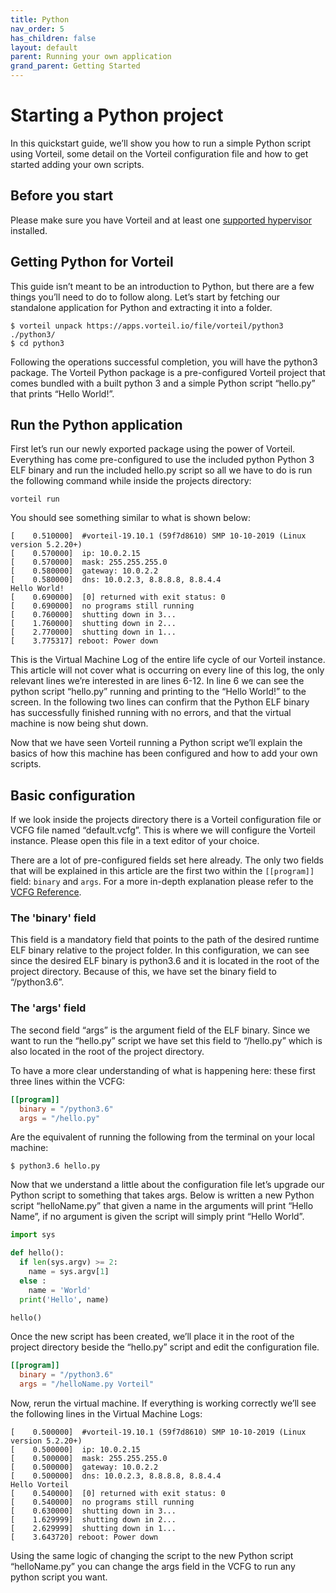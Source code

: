 ```yaml
---
title: Python
nav_order: 5
has_children: false
layout: default
parent: Running your own application
grand_parent: Getting Started
---
```


# Starting a Python project

In this quickstart guide, we’ll show you how to run a simple Python script using Vorteil, some detail on the Vorteil configuration file and how to get started adding your own scripts.

## Before you start

Please make sure you have Vorteil and at least one [supported hypervisor](/docs/guides/configure-virtualizer/) installed.

## Getting Python for Vorteil

This guide isn’t meant to be an introduction to Python, but there are a few things you’ll need to do to follow along. Let’s start by fetching our standalone application for Python and extracting it into a folder.

```
$ vorteil unpack https://apps.vorteil.io/file/vorteil/python3 ./python3/
$ cd python3
```

Following the operations successful completion, you will have the python3 package. The Vorteil Python package is a pre-configured Vorteil project that comes bundled with a built python 3 and a simple Python script “hello.py” that prints “Hello World!”.

## Run the Python application

First let’s run our newly exported package using the power of Vorteil. Everything has come pre-configured to use the included python Python 3 ELF binary and run the included hello.py script so all we have to do is run the following command while inside the projects directory:

```
vorteil run
```

You should see something similar to what is shown below:

```
[    0.510000]  #vorteil-19.10.1 (59f7d8610) SMP 10-10-2019 (Linux version 5.2.20+)
[    0.570000]  ip: 10.0.2.15
[    0.570000]  mask: 255.255.255.0
[    0.580000]  gateway: 10.0.2.2
[    0.580000]  dns: 10.0.2.3, 8.8.8.8, 8.8.4.4
Hello World!
[    0.690000]  [0] returned with exit status: 0
[    0.690000]  no programs still running
[    0.760000]  shutting down in 3...
[    1.760000]  shutting down in 2...
[    2.770000]  shutting down in 1...
[    3.775317] reboot: Power down
```

This is the Virtual Machine Log of the entire life cycle of our Vorteil instance. This article will not cover what is occurring on every line of this log, the only relevant lines we’re interested in are lines 6-12. In line 6 we can see the python script “hello.py” running and printing to the “Hello World!” to the screen. In the following two lines can confirm that the Python ELF binary has successfully finished running with no errors, and that the virtual machine is now being shut down.

Now that we have seen Vorteil running a Python script we’ll explain the basics of how this machine has been configured and how to add your own scripts.

## Basic configuration

If we look inside the projects directory there is a Vorteil configuration file or VCFG file named “default.vcfg”. This is where we will configure the Vorteil instance. Please open this file in a text editor of your choice.

There are a lot of pre-configured fields set here already. The only two fields that will be explained in this article are the first two within the `[[program]]` field: `binary` and `args`. For a more in-depth explanation please refer to the [VCFG Reference](/docs/vcfg-reference/).

### The 'binary' field

This field is a mandatory field that points to the path of the desired runtime ELF binary relative to the project folder. In this configuration, we can see since the desired ELF binary is python3.6 and it is located in the root of the project directory. Because of this, we have set the binary field to “/python3.6”.

### The 'args' field

The second field “args” is the argument field of the ELF binary. Since we want to run the “hello.py” script we have set this field to “/hello.py” which is also located in the root of the project directory.

To have a more clear understanding of what is happening here: these first three lines within the VCFG:

```toml
[[program]]
  binary = "/python3.6"
  args = "/hello.py"
```

Are the equivalent of running the following from the terminal on your local machine:

```
$ python3.6 hello.py
```

Now that we understand a little about the configuration file let’s upgrade our Python script to something that takes args. Below is written a new Python script “helloName.py” that given a name in the arguments will print “Hello Name”, if no argument is given the script will simply print “Hello World”.

```py
import sys

def hello():
  if len(sys.argv) >= 2:
    name = sys.argv[1]
  else :
    name = 'World'
  print('Hello', name)

hello()
```

Once the new script has been created, we’ll place it in the root of the project directory beside the “hello.py” script and edit the configuration file.

```toml
[[program]]
  binary = "/python3.6"
  args = "/helloName.py Vorteil"
```

Now, rerun the virtual machine. If everything is working correctly we’ll see the following lines in the Virtual Machine Logs:

```
[    0.500000]  #vorteil-19.10.1 (59f7d8610) SMP 10-10-2019 (Linux version 5.2.20+)
[    0.500000]  ip: 10.0.2.15
[    0.500000]  mask: 255.255.255.0
[    0.500000]  gateway: 10.0.2.2
[    0.500000]  dns: 10.0.2.3, 8.8.8.8, 8.8.4.4
Hello Vorteil
[    0.540000]  [0] returned with exit status: 0
[    0.540000]  no programs still running
[    0.630000]  shutting down in 3...
[    1.629999]  shutting down in 2...
[    2.629999]  shutting down in 1...
[    3.643720] reboot: Power down
```

Using the same logic of changing the script to the new Python script “helloName.py” you can change the args field in the VCFG to run any python script you want.